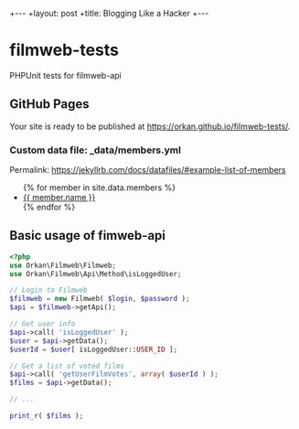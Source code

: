+---
+layout: post
+title: Blogging Like a Hacker
+---
# filmweb-tests
PHPUnit tests for filmweb-api

## GitHub Pages 
Your site is ready to be published at https://orkan.github.io/filmweb-tests/. 

### Custom data file: _data/members.yml
Permalink: https://jekyllrb.com/docs/datafiles/#example-list-of-members

<ul>
{% for member in site.data.members %}
  <li>
    <a href="https://github.com/{{ member.github }}">
      {{ member.name }}
    </a>
  </li>
{% endfor %}
</ul>




## Basic usage of fimweb-api
```php
<?php
use Orkan\Filmweb\Filmweb;
use Orkan\Filmweb\Api\Method\isLoggedUser;

// Login to Filmweb
$filmweb = new Filmweb( $login, $password );
$api = $filmweb->getApi();

// Get user info
$api->call( 'isLoggedUser' );
$user = $api->getData();
$userId = $user[ isLoggedUser::USER_ID ];

// Get a list of voted films
$api->call( 'getUserFilmVotes', array( $userId ) );
$films = $api->getData();

// ...

print_r( $films );
```

